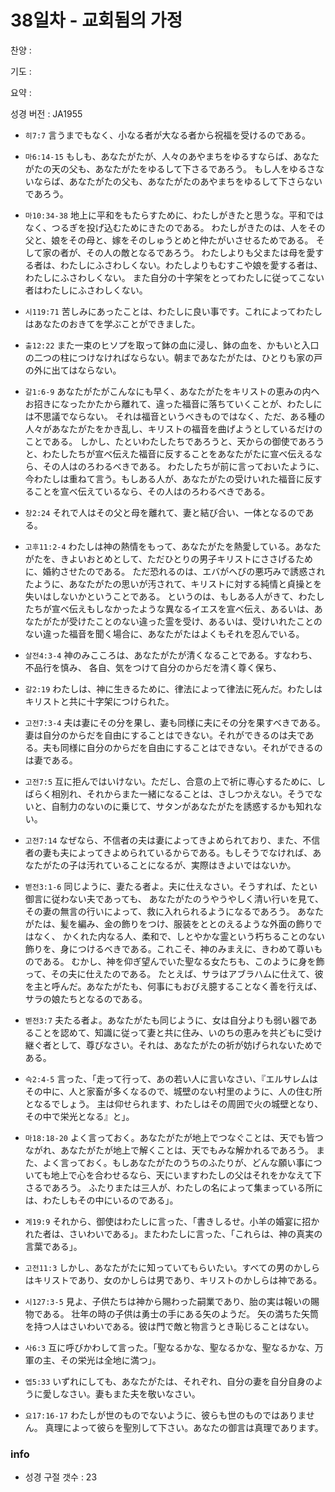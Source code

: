 # 38일차 - 교회됨의 가정

찬양 : 

기도 : 

요약 : 

성경 버전 : JA1955

- `히7:7` 言うまでもなく、小なる者が大なる者から祝福を受けるのである。

- `마6:14-15` もしも、あなたがたが、人々のあやまちをゆるすならば、あなたがたの天の父も、あなたがたをゆるして下さるであろう。 もし人をゆるさないならば、あなたがたの父も、あなたがたのあやまちをゆるして下さらないであろう。

- `마10:34-38` 地上に平和をもたらすために、わたしがきたと思うな。平和ではなく、つるぎを投げ込むためにきたのである。 わたしがきたのは、人をその父と、娘をその母と、嫁をそのしゅうとめと仲たがいさせるためである。 そして家の者が、その人の敵となるであろう。 わたしよりも父または母を愛する者は、わたしにふさわしくない。わたしよりもむすこや娘を愛する者は、わたしにふさわしくない。 また自分の十字架をとってわたしに従ってこない者はわたしにふさわしくない。

- `시119:71` 苦しみにあったことは、わたしに良い事です。これによってわたしはあなたのおきてを学ぶことができました。

- `출12:22` また一束のヒソプを取って鉢の血に浸し、鉢の血を、かもいと入口の二つの柱につけなければならない。朝まであなたがたは、ひとりも家の戸の外に出てはならない。

- `갈1:6-9` あなたがたがこんなにも早く、あなたがたをキリストの恵みの内へお招きになったかたから離れて、違った福音に落ちていくことが、わたしには不思議でならない。 それは福音というべきものではなく、ただ、ある種の人々があなたがたをかき乱し、キリストの福音を曲げようとしているだけのことである。 しかし、たといわたしたちであろうと、天からの御使であろうと、わたしたちが宣べ伝えた福音に反することをあなたがたに宣べ伝えるなら、その人はのろわるべきである。 わたしたちが前に言っておいたように、今わたしは重ねて言う。もしある人が、あなたがたの受けいれた福音に反することを宣べ伝えているなら、その人はのろわるべきである。

- `창2:24` それで人はその父と母を離れて、妻と結び合い、一体となるのである。

- `고후11:2-4` わたしは神の熱情をもって、あなたがたを熱愛している。あなたがたを、きよいおとめとして、ただひとりの男子キリストにささげるために、婚約させたのである。 ただ恐れるのは、エバがへびの悪巧みで誘惑されたように、あなたがたの思いが汚されて、キリストに対する純情と貞操とを失いはしないかということである。 というのは、もしある人がきて、わたしたちが宣べ伝えもしなかったような異なるイエスを宣べ伝え、あるいは、あなたがたが受けたことのない違った霊を受け、あるいは、受けいれたことのない違った福音を聞く場合に、あなたがたはよくもそれを忍んでいる。

- `살전4:3-4` 神のみこころは、あなたがたが清くなることである。すなわち、不品行を慎み、 各自、気をつけて自分のからだを清く尊く保ち、

- `갈2:19` わたしは、神に生きるために、律法によって律法に死んだ。わたしはキリストと共に十字架につけられた。

- `고전7:3-4` 夫は妻にその分を果し、妻も同様に夫にその分を果すべきである。 妻は自分のからだを自由にすることはできない。それができるのは夫である。夫も同様に自分のからだを自由にすることはできない。それができるのは妻である。

- `고전7:5` 互に拒んではいけない。ただし、合意の上で祈に専心するために、しばらく相別れ、それからまた一緒になることは、さしつかえない。そうでないと、自制力のないのに乗じて、サタンがあなたがたを誘惑するかも知れない。

- `고전7:14` なぜなら、不信者の夫は妻によってきよめられており、また、不信者の妻も夫によってきよめられているからである。もしそうでなければ、あなたがたの子は汚れていることになるが、実際はきよいではないか。

- `벧전3:1-6` 同じように、妻たる者よ。夫に仕えなさい。そうすれば、たとい御言に従わない夫であっても、 あなたがたのうやうやしく清い行いを見て、その妻の無言の行いによって、救に入れられるようになるであろう。 あなたがたは、髪を編み、金の飾りをつけ、服装をととのえるような外面の飾りではなく、 かくれた内なる人、柔和で、しとやかな霊という朽ちることのない飾りを、身につけるべきである。これこそ、神のみまえに、きわめて尊いものである。 むかし、神を仰ぎ望んでいた聖なる女たちも、このように身を飾って、その夫に仕えたのである。 たとえば、サラはアブラハムに仕えて、彼を主と呼んだ。あなたがたも、何事にもおびえ臆することなく善を行えば、サラの娘たちとなるのである。

- `벧전3:7` 夫たる者よ。あなたがたも同じように、女は自分よりも弱い器であることを認めて、知識に従って妻と共に住み、いのちの恵みを共どもに受け継ぐ者として、尊びなさい。それは、あなたがたの祈が妨げられないためである。

- `슥2:4-5` 言った、「走って行って、あの若い人に言いなさい、『エルサレムはその中に、人と家畜が多くなるので、城壁のない村里のように、人の住む所となるでしょう。 主は仰せられます、わたしはその周囲で火の城壁となり、その中で栄光となる』と」。

- `마18:18-20` よく言っておく。あなたがたが地上でつなぐことは、天でも皆つながれ、あなたがたが地上で解くことは、天でもみな解かれるであろう。 また、よく言っておく。もしあなたがたのうちのふたりが、どんな願い事についても地上で心を合わせるなら、天にいますわたしの父はそれをかなえて下さるであろう。 ふたりまたは三人が、わたしの名によって集まっている所には、わたしもその中にいるのである」。

- `계19:9` それから、御使はわたしに言った、「書きしるせ。小羊の婚宴に招かれた者は、さいわいである」。またわたしに言った、「これらは、神の真実の言葉である」。

- `고전11:3` しかし、あなたがたに知っていてもらいたい。すべての男のかしらはキリストであり、女のかしらは男であり、キリストのかしらは神である。

- `시127:3-5` 見よ、子供たちは神から賜わった嗣業であり、胎の実は報いの賜物である。 壮年の時の子供は勇士の手にある矢のようだ。 矢の満ちた矢筒を持つ人はさいわいである。彼は門で敵と物言うとき恥じることはない。

- `사6:3` 互に呼びかわして言った。「聖なるかな、聖なるかな、聖なるかな、万軍の主、その栄光は全地に満つ」。

- `엡5:33` いずれにしても、あなたがたは、それぞれ、自分の妻を自分自身のように愛しなさい。妻もまた夫を敬いなさい。

- `요17:16-17` わたしが世のものでないように、彼らも世のものではありません。 真理によって彼らを聖別して下さい。あなたの御言は真理であります。

### info

- 성경 구절 갯수 : 23